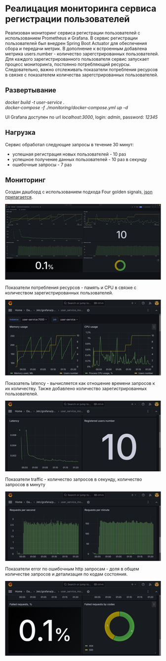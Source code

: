 # Реалицация мониторинга сервиса регистрации пользователей

Реализован мониторинг сервиса регистрации пользователей с использованием Prometheus и Grafana.
В сервис регистрации пользователей был внедрен Spring Boot Actuator для обеспечения сбора и передачи метрик.
В дополнение к встроенным добавлена метрика users.number - количество зарегстрированных пользователей.
Для каждого зарегистрированного пользователя сервис запускает процесс мониторинга, постоянно потребляющий ресурсы.
Следовательно, важно отслеживать показатели потребления ресурсов в связке с показателем количества зарегстрированных пользователей.

## Развертывание

*docker build -t user-service .*
<br>
*docker-compose -f ./monitoring/docker-compose.yml up -d*

UI Grafana доступен по url *localhost:3000*, login: *admin*, password: *12345*

## Нагрузка

Сервис обработал следующие запросы в течение 30 минут: 
* успешная регистрация новых пользователей - 10 раз
* успешное получение данных пользователей - 10 раз в секунду
* ошибочные запросы - 7 раз

## Мониторинг

Создан дашборд с использованием подхода Four golden signals, [json прилагается](./grafana/dashboards/user_service_monitoring.json).

![screenshot](images/user_service_dashboard.jpg)

Показатели потребления ресурсов - память и CPU в связке с количеством зарегистрированных пользователей.

![screenshot](images/user_service_dashboard_resources.jpg)

Показатель latency - вычисляется как отношение времени запросов к их количеству. Также добавлено количество зарегистрированных пользователей.

![screenshot](images/user_service_dashboard_latency.jpg)

Показатели traffic - количество запросов в секунду, количество запросов в минуту

![screenshot](images/user_service_dashboard_traffic.jpg)

Показатели error по ошибочным http запросам - доля в общем количестве запросов и детализация по кодам состояния.

![screenshot](images/user_service_dashboard_errors.jpg)
